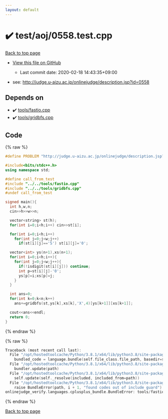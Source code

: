 ```yaml
---
layout: default
---
```


<!-- mathjax config similar to math.stackexchange -->
<script type="text/javascript" async
  src="https://cdnjs.cloudflare.com/ajax/libs/mathjax/2.7.5/MathJax.js?config=TeX-MML-AM_CHTML">
</script>
<script type="text/x-mathjax-config">
  MathJax.Hub.Config({
    TeX: { equationNumbers: { autoNumber: "AMS" }},
    tex2jax: {
      inlineMath: [ ['$','$'] ],
      processEscapes: true
    },
    "HTML-CSS": { matchFontHeight: false },
    displayAlign: "left",
    displayIndent: "2em"
  });
</script>

<script type="text/javascript" src="https://cdnjs.cloudflare.com/ajax/libs/jquery/3.4.1/jquery.min.js"></script>
<script src="https://cdn.jsdelivr.net/npm/jquery-balloon-js@1.1.2/jquery.balloon.min.js" integrity="sha256-ZEYs9VrgAeNuPvs15E39OsyOJaIkXEEt10fzxJ20+2I=" crossorigin="anonymous"></script>
<script type="text/javascript" src="../../../assets/js/copy-button.js"></script>
<link rel="stylesheet" href="../../../assets/css/copy-button.css" />


# :heavy_check_mark: test/aoj/0558.test.cpp

<a href="../../../index.html">Back to top page</a>

* <a href="{{ site.github.repository_url }}/blob/master/test/aoj/0558.test.cpp">View this file on GitHub</a>
    - Last commit date: 2020-02-18 14:43:35+09:00


* see: <a href="http://judge.u-aizu.ac.jp/onlinejudge/description.jsp?id=0558">http://judge.u-aizu.ac.jp/onlinejudge/description.jsp?id=0558</a>


## Depends on

* :heavy_check_mark: <a href="../../../library/tools/fastio.cpp.html">tools/fastio.cpp</a>
* :heavy_check_mark: <a href="../../../library/tools/gridbfs.cpp.html">tools/gridbfs.cpp</a>


## Code

<a id="unbundled"></a>
{% raw %}
```cpp
#define PROBLEM "http://judge.u-aizu.ac.jp/onlinejudge/description.jsp?id=0558"

#include<bits/stdc++.h>
using namespace std;

#define call_from_test
#include "../../tools/fastio.cpp"
#include "../../tools/gridbfs.cpp"
#undef call_from_test

signed main(){
  int h,w,n;
  cin>>h>>w>>n;

  vector<string> st(h);
  for(int i=0;i<h;i++) cin>>st[i];

  for(int i=0;i<h;i++)
    for(int j=0;j<w;j++)
      if(st[i][j]=='S') st[i][j]='0';

  vector<int> ys(n+1),xs(n+1);
  for(int i=0;i<h;i++){
    for(int j=0;j<w;j++){
      if(!isdigit(st[i][j])) continue;
      int p=st[i][j]-'0';
      ys[p]=i;xs[p]=j;
    }
  }

  int ans=0;
  for(int k=0;k<n;k++)
    ans+=gridbfs(st,ys[k],xs[k],'X',4)[ys[k+1]][xs[k+1]];

  cout<<ans<<endl;
  return 0;
}

```
{% endraw %}

<a id="bundled"></a>
{% raw %}
```cpp
Traceback (most recent call last):
  File "/opt/hostedtoolcache/Python/3.8.1/x64/lib/python3.8/site-packages/onlinejudge_verify/docs.py", line 348, in write_contents
    bundled_code = language.bundle(self.file_class.file_path, basedir=self.cpp_source_path)
  File "/opt/hostedtoolcache/Python/3.8.1/x64/lib/python3.8/site-packages/onlinejudge_verify/languages/cplusplus.py", line 63, in bundle
    bundler.update(path)
  File "/opt/hostedtoolcache/Python/3.8.1/x64/lib/python3.8/site-packages/onlinejudge_verify/languages/cplusplus_bundle.py", line 182, in update
    self.update(self._resolve(included, included_from=path))
  File "/opt/hostedtoolcache/Python/3.8.1/x64/lib/python3.8/site-packages/onlinejudge_verify/languages/cplusplus_bundle.py", line 151, in update
    raise BundleError(path, i + 1, "found codes out of include guard")
onlinejudge_verify.languages.cplusplus_bundle.BundleError: tools/fastio.cpp: line 5: found codes out of include guard

```
{% endraw %}

<a href="../../../index.html">Back to top page</a>


